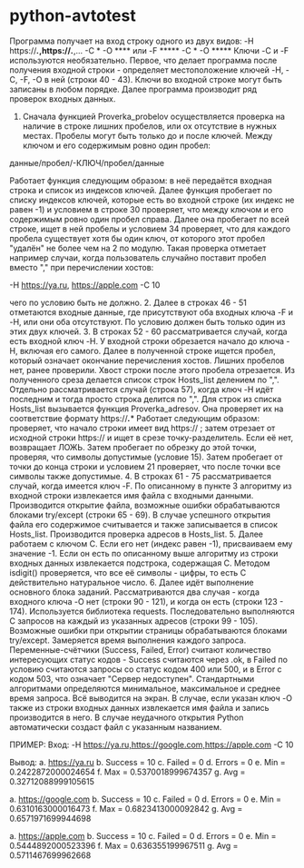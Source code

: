# python-avtotest
Программа получает на вход строку одного из двух видов:
-H https://*****.***,https://*****.***,... -C * -O **** или -F ***** -C * -O *****
Ключи -C и -F используются необязательно.
Первое, что делает программа после получения входной строки - определяет местоположение ключей -H, -C, -F, -O в ней (строки 40 - 43). Ключи во входной строке могут быть записаны в любом порядке.
Далее программа производит ряд проверок входных данных. 
1. Сначала функцией Proverka_probelov осуществляется проверка на наличие в строке лишних пробелов, или ох отсутствие в нужных местах.
Пробелы могут быть только до и после ключей. Между ключом и его содержимым ровно один пробел:

данные/пробел/-КЛЮЧ/пробел/данные

Работает функция следующим образом: в неё передаётся входная строка и список из индексов ключей. Далее функция пробегает по списку индексов ключей, которые есть во входной строке (их индекс не равен -1) и условием в строке 30 проверяет, что между ключом и его содержимым ровно один пробел справа.
Далее она пробегает по всей строке, ищет в ней пробелы и условием 34 проверяет, что для каждого пробела существует хотя бы один ключ, от которого этот пробел "удалён" не более чем на 2 по модулю.
Такая проверка отметает например случаи, когда пользователь случайно поставит пробел вместо "," при перечислении хостов:

-H https://ya.ru, https://apple.com -C 10

чего по условию быть не должно.
2. Далее в строках 46 - 51 отметаются входные данные, где присутствуют оба входных ключа -F и -H, или они оба отсутствуют. По условию должен быть только один из этих двух ключей.
3. В строках 52 - 60 рассматривается случай, когда есть входной ключ -H. У входной строки обрезается начало до ключа -H, включая его самого. Далее в полученной строке ищется пробел, который означает окончание перечисления хостов. Лишних пробелов нет, ранее проверили. Хвост строки после этого пробела отрезается. Из полученного среза делается список строк Hosts_list делением по ",". Отдельно рассматривается случай (строка 57), когда ключ -H идёт последним и тогда просто строка делится по ",".
Для строк из списка Hosts_list вызывается функция Proverka_adresov. Она проверяет их на соответствие формату https://*****.******
Работает следующим образом: проверяет, что начало строки имеет вид https:// ; затем отрезает от исходной строки https:// и ищет в срезе точку-разделитель. Если её нет, возвращает ЛОЖЬ. Затем пробегает по обрезку до этой точки, проверяя, что символы допустимые (условие 15). Затем пробегает от точки до конца строки и условием 21 проверяет, что после точки все символы также допустимые.
4. В строках 61 - 75 рассматривается случай, когда имеется ключ -F. По описанному в пункте 3 алгоритму из входной строки извлекается имя файла с входными данными. Производится открытие файла, возможные ошибки обрабатываются блоками try/except (строки 65 - 69). В случае успешного открытия файла его содержимое считывается и также записывается в список Hosts_list. Производится проверка адресов в Hosts_list.
5. Далее работаем с ключом C. Если его нет (индекс равен -1), присваиваем ему значение -1. Если он есть по описанному выше алгоритму из строки входных данных извлекается подстрока, содержащая С. Методом isdigit() проверяется, что все её символы - цифры, то есть C действительно натуральное число.
6. Далее идёт выполнение основного блока заданий. Рассматриваются два случая - когда входного ключа -O нет (строки 90 - 121), и когда он есть (строки 123 - 174).
Используется библиотека requests. Последовательно выполняются C запросов на каждый из указанных адресов (строки 99 - 105). Возможные ошибки при открытии страницы обрабатываются блоками try/except. Замеряется время выполнения каждого запроса. Переменные-счётчики (Success, Failed, Error) считают количество интересующих статус кодов - Success считаются через .ok, в Failed по условию считаются запросы со статус кодом 400 или 500, и в Error с кодом 503, что означает "Сервер недоступен". Стандартными алгоритмами определяются минимальное, максимальное и среднее время запроса. Всё выводится на экран. 
В случае, если указан ключ -O также из строки входных данных извлекается имя файла и запись производится в него. В случае неудачного открытия Python автоматически создаст файл с указанным названием.

ПРИМЕР:
Вход: -H https://ya.ru,https://google.com,https://apple.com -C 10

Вывод:
a.  https://ya.ru
b. Success =  10
c. Failed =  0
d. Errors =  0
e. Min =  0.2422872000024654
f. Max =  0.5370018999674357
g. Avg =  0.32712088999105615


a.  https://google.com
b. Success =  10
c. Failed =  0
d. Errors =  0
e. Min =  0.6310163000016473
f. Max =  0.6823413000092842
g. Avg =  0.6571971699944698


a.  https://apple.com
b. Success =  10
c. Failed =  0
d. Errors =  0
e. Min =  0.5444892000523396
f. Max =  0.636355199967511
g. Avg =  0.5711467699962668
